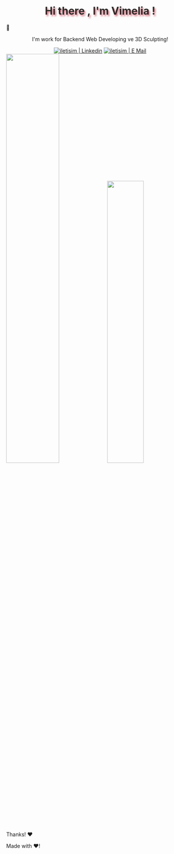 <p align="center">
<h1 align="center" style="color:#2B2A29;text-shadow: 3px 4px 4px rgba(205, 50, 70, 0.7);"> Hi there , I'm Vimelia !</h1>
🦊
 <p align="center">I'm work for Backend Web Developing ve 3D Sculpting!</p>
 </p>
 <div align="center"> 
  <a target="_blank" href="https://www.linkedin.com/in/vahide-degirmenci/"> <img alt="iletisim | Linkedin" src="https://img.shields.io/badge/linkedin-2B2A29.svg?style=for-the-badge&logo=linkedin&logoColor=EF7F1A"></a> 
 <a target="_blank" href="mailto:vahidedegirmencii@gmail.com"> <img alt="iletisim | E Mail" src="https://img.shields.io/badge/gmail-2B2A29.svg?style=for-the-badge&logo=gmail&logoColor=EF7F1A"></a> 
</div>
 
<div>
  <img width="53%" alt="" src="https://github-readme-stats.vercel.app/api?username=Vimelia&show_icons=true&bg_color=2B2A29&icon_color=EF7F1A&text_color=FFF&title_color=EF7F1A"/>
  <img width="44%" alt="" src="https://github-readme-stats.vercel.app/api/top-langs/?username=Vimelia&layout=compact&bg_color=2B2A29&text_color=FFF&title_color=EF7F1A"/>
</div>

Thanks! :heart:

Made with :heart:! 

<!--
**Vimelia/Vimelia** is a ✨ _special_ ✨ repository because its `README.md` (this file) appears on your GitHub profile.

Here are some ideas to get you started:

- 🔭 I’m currently working on ...
- 🌱 I’m currently learning ...
- 👯 I’m looking to collaborate on ...
- 🤔 I’m looking for help with ...
- 💬 Ask me about ...
- 📫 How to reach me: ...
- 😄 Pronouns: ...
- ⚡ Fun fact: ...
-->
